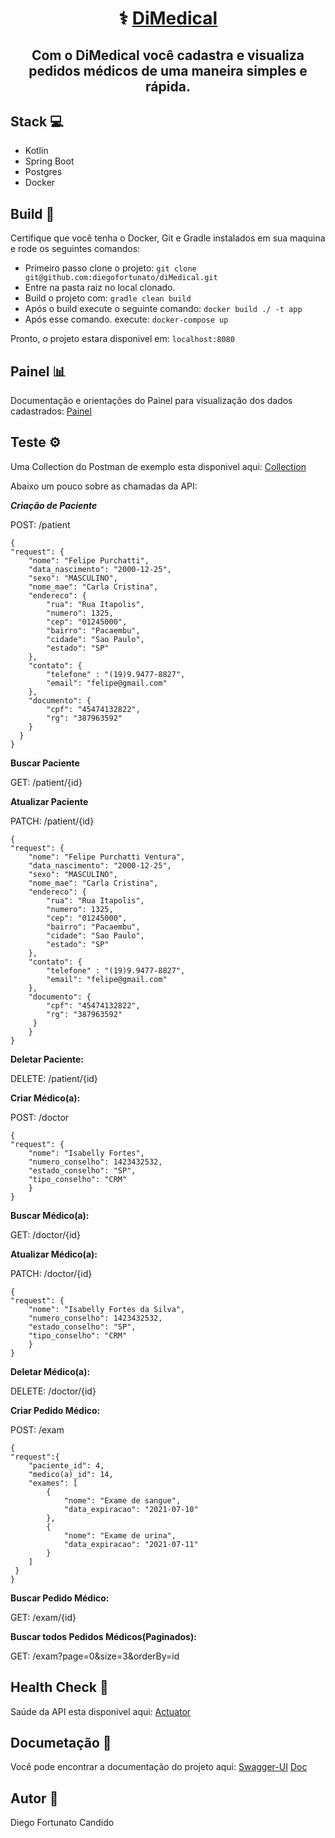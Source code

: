 
<h1 align="center">
   ⚕️ <a href="#" alt="site do DiMedical"> DiMedical </a>
</h1>

<h2 align="center">
   Com o DiMedical você cadastra e visualiza pedidos médicos de uma maneira simples e rápida.
</h2>


## [](https://github.com/diegofortunato/diMedical#stack-)Stack  💻

-   Kotlin
-   Spring Boot
-   Postgres
-   Docker

## [](https://github.com/diegofortunato/diMedical#build--)Build  🚀

Certifique que você tenha o Docker, Git e Gradle instalados em sua maquina e rode os seguintes comandos:

-   Primeiro passo clone o projeto:  `git clone git@github.com:diegofortunato/diMedical.git`
-   Entre na pasta raiz no local clonado.
-   Build o projeto com:  `gradle clean build`
-   Após o build execute o seguinte comando:  `docker build ./ -t app`
-   Após esse comando. execute:  `docker-compose up`

Pronto, o projeto estara disponivel em:  `localhost:8080`


## [](https://github.com/diegofortunato/diMedical#painel--)Painel  📊

Documentação e orientações do Painel para visualização dos dados cadastrados: [Painel](https://github.com/diegofortunato/diMedical-front)


## [](https://github.com/diegofortunato/diMedical#teste-%EF%B8%8F)Teste  ⚙️

Uma Collection do Postman de exemplo esta disponivel aqui:  [Collection](https://github.com/diegofortunato/diMedical/blob/develop/dimedical.postman_collection)

Abaixo um pouco sobre as chamadas da API:

***Criação de Paciente***

POST:  /patient

    {
    "request": {
        "nome": "Felipe Purchatti",
        "data_nascimento": "2000-12-25",
        "sexo": "MASCULINO",
        "nome_mae": "Carla Cristina",
        "endereco": {
            "rua": "Rua Itapolis",
            "numero": 1325,
            "cep": "01245000",
            "bairro": "Pacaembu",
            "cidade": "Sao Paulo",
            "estado": "SP"
        },
        "contato": {
            "telefone" : "(19)9.9477-8827",
            "email": "felipe@gmail.com"
        },
        "documento": {
            "cpf": "45474132822",
            "rg": "387963592"
        }
      }
    }

**Buscar Paciente**

GET: /patient/{id}

 **Atualizar Paciente**

PATCH: /patient/{id}

    {
    "request": {
        "nome": "Felipe Purchatti Ventura",
        "data_nascimento": "2000-12-25",
        "sexo": "MASCULINO",
        "nome_mae": "Carla Cristina",
        "endereco": {
            "rua": "Rua Itapolis",
            "numero": 1325,
            "cep": "01245000",
            "bairro": "Pacaembu",
            "cidade": "Sao Paulo",
            "estado": "SP"
        },
        "contato": {
            "telefone" : "(19)9.9477-8827",
            "email": "felipe@gmail.com"
        },
        "documento": {
            "cpf": "45474132822",
            "rg": "387963592"
         }
	    }
    }	

**Deletar Paciente:** 

DELETE: /patient/{id}

**Criar Médico(a):**

POST: /doctor

    {
    "request": {
        "nome": "Isabelly Fortes",
        "numero_conselho": 1423432532,
        "estado_conselho": "SP",
        "tipo_conselho": "CRM"
	    }
    }

**Buscar Médico(a):** 

GET: /doctor/{id}

**Atualizar Médico(a):**

PATCH: /doctor/{id}

    {
    "request": {
        "nome": "Isabelly Fortes da Silva",
        "numero_conselho": 1423432532,
        "estado_conselho": "SP",
        "tipo_conselho": "CRM"
	    }
    }

**Deletar Médico(a):** 

DELETE: /doctor/{id}


**Criar Pedido Médico:** 

POST: /exam

    {
    "request":{
        "paciente_id": 4,
        "medico(a)_id": 14,
        "exames": [
            {
                "nome": "Exame de sangue",
                "data_expiracao": "2021-07-10"
            },
            {
                "nome": "Exame de urina",
                "data_expiracao": "2021-07-11"
            }
        ]
     }
    }

**Buscar Pedido Médico:** 

GET: /exam/{id}

**Buscar todos Pedidos Médicos(Paginados):** 

GET: /exam?page=0&size=3&orderBy=id

## [](https://github.com/diegofortunato/xy-inc#documeta%C3%A7%C3%A3o-)Health Check  🏥

Saúde da API esta disponivel aqui:  [Actuator](http://localhost:8080/actuator/health)


## [](https://github.com/diegofortunato/diMedical#documeta%C3%A7%C3%A3o-)Documetação  📝

Você pode encontrar a documentação do projeto aqui: [Swagger-UI](http://localhost:8080/swagger-ui.html#/)
                                                    [Doc](https://github.com/diegofortunato/diMedical/blob/develop/swagger.yml)

## [](https://github.com/diegofortunato/diMedical#autor-)Autor  🦸

Diego Fortunato Candido
